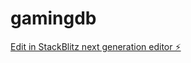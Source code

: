 # gamingdb

[Edit in StackBlitz next generation editor ⚡️](https://stackblitz.com/~/github.com/hiteshh156/gamingdb)